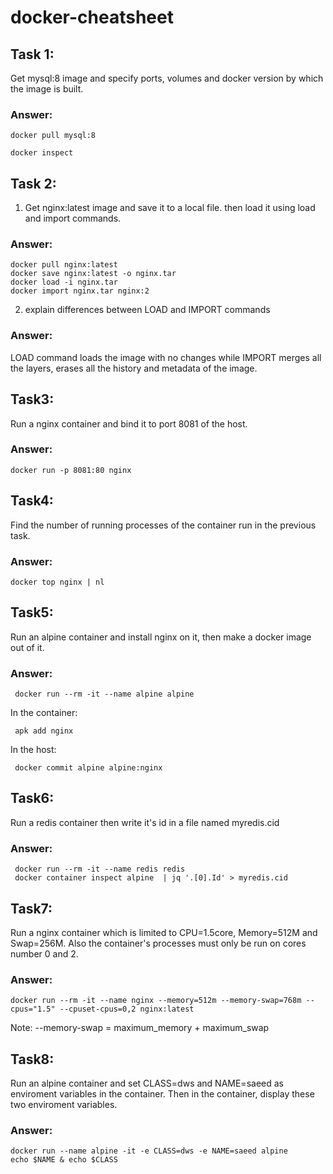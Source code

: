 # docker-cheatsheet


## Task 1:

  Get mysql:8 image and specify ports, volumes and docker version
  by which the image is built.
  
  ### Answer:
    docker pull mysql:8
  
    docker inspect 

## Task 2:

  1. Get nginx:latest image and save it to a local file. then load it using
    load and import commands.
    
   ### Answer:
    docker pull nginx:latest
    docker save nginx:latest -o nginx.tar
    docker load -i nginx.tar    
    docker import nginx.tar nginx:2
  2. explain differences between LOAD and IMPORT commands
  
   ### Answer:
 LOAD command loads the image with no changes while IMPORT merges all
 the layers, erases all the history and metadata of the image.
## Task3:
  Run a nginx container and bind it to port 8081 of the host.
  ### Answer:
    docker run -p 8081:80 nginx
## Task4: 
  Find the number of running processes of the container run in the previous task.
  ### Answer:
    docker top nginx | nl
## Task5: 
   Run an alpine container and install nginx on it, then make a docker image out of it.
   ### Answer:
     docker run --rm -it --name alpine alpine
  In the container:
  
     apk add nginx
  In the host:
  
     docker commit alpine alpine:nginx
## Task6:  
   Run a redis container then write it's id in a file named myredis.cid
   ### Answer:
     docker run --rm -it --name redis redis
     docker container inspect alpine  | jq '.[0].Id' > myredis.cid
## Task7:
   Run a nginx container which is limited to CPU=1.5core, Memory=512M and Swap=256M.
   Also the container's processes must only be run on cores number 0 and 2.
   ### Answer:
    docker run --rm -it --name nginx --memory=512m --memory-swap=768m --cpus="1.5" --cpuset-cpus=0,2 nginx:latest
 Note: --memory-swap = maximum_memory + maximum_swap 
## Task8:
   Run an alpine container and set CLASS=dws and NAME=saeed as enviroment variables in the container.
   Then in the container, display these two enviroment variables.
   ### Answer:
    docker run --name alpine -it -e CLASS=dws -e NAME=saeed alpine
    echo $NAME & echo $CLASS

     
